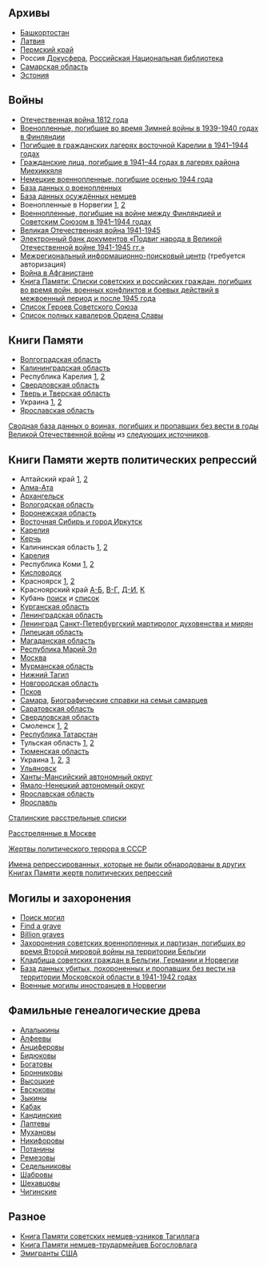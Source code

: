 ## Архивы

* [Башкортостан](http://edoclib.gasrb.ru/)
* [Латвия](http://www.lvva-raduraksti.lv/ru/about.html)
* [Пермский край](http://pokolenia.permkrai.ru/)
* Россия [Докусфера](http://leb.nlr.ru/), [Российская Национальная библиотека](http://primo.nlr.ru/primo_library/libweb/action/search.do)
* [Самарская область](http://cgaso.regsamarh.ru)
* [Эстония](http://www.ra.ee/dgs/explorer.php)

## Войны

* [Отечественная война 1812 года](http://officers.wardoc.ru/)
* [Военопленные, погибшие во время Зимней войны в 1939-1940 годах в Финляндии](http://kronos.narc.fi/sfv1/sfv1.html)
* [Погибшие в гражданских лагерях восточной Карелии в 1941–1944 годах](http://kronos.narc.fi/karelija/karelija.html)
* [Гражданские лица, погибшие в 1941–44 годах в лагерях района Миехиккяля](http://kronos.narc.fi/miehikkala/ru/)
* [Немецкие военнопленные, погибшие осенью 1944 года](http://kronos.narc.fi/saksa/ru/)
* [База данных о военопленных](http://www.dokst.ru/node/1118)
* [База данных осуждённых немцев](http://www.dokst.de/main/node/1114)
* Военопленные в Норвегии [1](http://arcticwar.pomorsu.ru/memorial/voennoplen/voen.html), [2](http://129.177.171.80/cgi-win/webcens.exe?slag=visbase&filnamn=krgfang1&spraak=e&metanr=2510)
* [Военнопленные, погибшие на войне между Финляндией и Советским Союзом в 1941–1944 годах](http://kronos.narc.fi/sfv2/sfv2.html)
* [Великая Отечественная война 1941-1945](http://www.obd-memorial.ru/)
* [Электронный банк документов «Подвиг народа в Великой Отечественной войне 1941-1945 гг.»](http://www.podvignaroda.mil.ru/)
* [Межрегиональный информационно-поисковый центр](http://ipc.antat.ru/Ref/allq.asp) (требуется авторизация)
* [Война в Афганистане](http://www.afgan.ru/memoryafgan/)
* [Книга Памяти: Списки советских и российских граждан, погибших во время войн, военных конфликтов и боевых действий в межвоенный период и после 1945 года](http://patriot-izdat.ru/memory/memorybook/)
* [Список Героев Советского Союза](http://www.warheroes.ru/main.asp)
* [Список полных кавалеров Ордена Славы](http://encyclopedia.mil.ru/encyclopedia/gentlemens.htm)

## Книги Памяти

* [Волгоградская область](http://memorybook.volgadmin.ru/)
* [Калининградская область](http://may1945-pobeda.narod.ru/kniga_pamjati5.htm)
* Республика Карелия [1](http://pobeda.onego.ru/), [2](http://obd-pobeda.karelia.ru/)
* [Свердловская область](http://memobook.midural.ru/index/ru/memobook)
* [Тверь и Тверская область](http://www.history.tver.ru/book/index.html)
* Украина [1](http://www.memory-book.com.ua/people/search), [2](http://memory.dag.com.ua/)
* [Ярославская область](http://kluchnik-v.narod.ru/KP-01/spisok-01-000.htm)

[Сводная база данных о воинах, погибших и пропавших без вести в годы Великой Отечественной войны](http://old.v-ipc.ru/Ref/all.asp) из [следующих источников](http://old.v-ipc.ru/docs/all.asp).

## Книги Памяти жертв политических репрессий

* Алтайский край [1](http://altapress.ru/tom2/), [2](http://www.memo.ru/memory/altai/index.htm)
* [Алма-Ата](http://www.memo.ru/memory/almaata/index.htm)
* [Архангельск](http://www.visz.nlr.ru/search/lists/arch1/)
* [Вологодская область](http://www.visz.nlr.ru/search/lists/volog/)
* [Воронежская область](http://www.memo.ru/memory/voronezh/index.htm)
* [Восточная Сибирь и город Иркутск](http://memory.irk.ru/mart.htm)
* [Карелия](http://pobeda.onego.ru/)
* [Керчь](http://kerchbook.ru/)
* Калининская область [1](http://www.visz.nlr.ru/search/lists/tver/), [2](http://www.memo.ru/memory/tver/index.htm)
* [Карелия](http://www.visz.nlr.ru/search/lists/karel/)
* Республика Коми [1](http://www.visz.nlr.ru/search/lists/komi12/), [2](http://www.memo.ru/memory/komi/index.htm)
* [Кисловодск](http://www.kislovodsk-kurort.org/images/stories/docum/kniga_pamyati/index.htm)
* Красноярск [1](http://region.krasu.ru/veterans), [2](http://www.memorial.krsk.ru/)
* Красноярский край [А-Б](http://www.memorial.krsk.ru/Articles/KP/1/0.htm), [В-Г](http://www.memorial.krsk.ru/Articles/KP/2/0.htm), [Д-И](http://www.memorial.krsk.ru/Articles/KP/3/0.htm), [K](http://www.memorial.krsk.ru/Articles/KP/4/0.htm)
* Кубань [поиск](http://kubanmemo.ru/bookmemo/search_card.php) и [список](http://kubanmemo.ru/bookmemo/content_table.php)
* [Курганская область](http://www.memo.ru/memory/kurgan/index.htm)
* [Ленинградская область](http://lenww2.ru/)
* [Ленинград](http://www.visz.nlr.ru/search/peter.html) [Санкт-Петербургский мартиролог духовенства и мирян](http://www.petergen.com/bovkalo/mart.html)
* [Липецкая область](http://www.memo.ru/memory/lipeck/index.htm)
* [Магаданская область](http://www.memo.ru/memory/magadan/index.htm)
* [Республика Марий Эл](http://www.memo.ru/memory/mari/index.htm)
* [Москва](http://www.memo.ru/memory/preface/preface.htm)
* [Мурманская область](http://www.visz.nlr.ru/search/lists/murm/)
* [Нижний Тагил](http://www.memo.ru/memory/tagil/index.htm)
* [Новгородская область](http://www.visz.nlr.ru/search/lists/novg/)
* [Псков](http://www.visz.nlr.ru/search/lists/pskov/)
* [Самара](http://www.memo.ru/memory/samara/index.htm), [Биографические справки на семьи самарцев](http://www.memo.ru/memory/samara/families/index.htm)
* [Саратовская область](http://www.memo.ru/memory/Saratov/index.htm)
* [Свердловская область](http://www.memo.ru/memory/ekater/index.htm)
* Смоленск [1](http://memorial-katyn.ru/en/martirolog.html), [2](http://www.memo.ru/memory/smolensk/index.htm)
* [Республика Татарстан](http://www.memo.ru/memory/kazan/index.htm)
* Тульская область [1](http://www.tounb.ru/tula_region/Memorygenerations/book_pamyati.aspx), [2](http://www.memo.ru/memory/tula/index.htm)
* [Тюменская область](http://www.memo.ru/memory/tumen/index.htm)
* Украина [1](http://www.memory-book.com.ua/), [2](http://www.reabit.org.ua/nbr/), [3](http://www.reabit.org.ua/books/)
* [Ульяновск](http://www.memo.ru/memory/simbirsk/index.htm)
* [Ханты-Мансийский автономный округ](http://www.memo.ru/memory/hunty/index.htm)
* [Ямало-Ненецкий автономный округ](http://www.memo.ru/memory/yamal/index.htm)
* [Ярославская область](http://kluchnik-v.narod.ru/KP-01/spisok-01-000.htm)
* [Ярославль](http://www.memorial.yaroslavl.ru/spisky/spiski_frame.htm)

[Сталинские расстрельные списки](http://stalin.memo.ru/index.htm)

[Расстрелянные в Москве](http://mos.memo.ru/)

[Жертвы политического террора в СССР](http://lists.memo.ru/)

[Имена репрессированных, которые не были обнародованы в других Книгах Памяти жертв политических репрессий](http://www.visz.nlr.ru:8101/search/lists/vi/)

## Могилы и захоронения

* [Поиск могил](http://skorbim.com)
* [Find a grave](http://www.findagrave.com)
* [Billion graves](http://billiongraves.com)
* [Захоронения советских военнопленных и партизан, погибших во время Второй мировой войны на территории Бельгии](http://www.belgium.mid.ru/map/map.html)
* [Кладбища советских граждан в Бельгии, Германии и Норвегии](http://www.dokst.ru/main/content/%D0%9A%D0%BB%D0%B0%D0%B4%D0%B1%D0%B8%D1%89%D0%B0/%D0%BA%D0%BB%D0%B0%D0%B4%D0%B1%D0%B8%D1%89%D0%B0-%D1%81%D0%BE%D0%B2%D0%B5%D1%82%D1%81%D0%BA%D0%B8%D1%85-%D0%B3%D1%80%D0%B0%D0%B6%D0%B4%D0%B0%D0%BD)
* [База данных убитых, похороненных и пропавших без вести на территории Московской области в 1941-1942 годах](http://www.mosobl-memorial.ru/)
* [Военные могилы иностранцев в Норвегии](http://www.krigsgraver.no/home?locale=ru)

## Фамильные генеалогические древа

* [Алалыкины](http://clan-alalykin.ru/ru_2main.html)
* [Алфеевы](http://www.alfeev.ru/)
* [Анциферовы](http://www.hot.ee/a/antsiferov/)
* [Бидюковы](http://genealogy-ark.3dn.ru/)
* [Богатовы](http://www.bogatov.info/)
* [Бронниковы](http://bronnikovy.ru/)
* [Высоцкие](http://wysocki.nsknet.ru/)
* [Евсюковы](http://www.evsyukov.ru/)
* [Зыкины](http://zykinweb.com/)
* [Кабак](http://kabak.dp.ua/)
* [Кандинские](http://www.kandinsky.ru/)
* [Лаптевы](http://hunter-general.narod.ru/)
* [Мухановы](http://www.mukhanov.ru/)
* [Никифоровы](http://sgd.ucoz.ru/)
* [Потанины](http://potanin.clan.su/)
* [Ремезовы](http://www.remezovi.ru/site/)
* [Седельниковы](http://sedfed.ucoz.ru/)
* [Шабровы](http://www.shabrov.ru/)
* [Шехавцовы](http://shehovtsev.narod.ru/)
* [Чигинские](http://genealogy.chiginskiy.ru/)

## Разное

* [Книга Памяти советских немцев-узников Тагиллага](http://www.rusdeutsch.ru/?tagil=5)
* [Книга Памяти немцев-трудармейцев Богословлага](http://www.rusdeutsch.ru/?bogoslov=1)
* [Эмигранты США](http://www.libertyellisfoundation.org/passenger)
